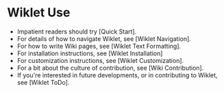# Wiklet Use

* Impatient readers should try [Quick Start].
* For details of how to navigate Wiklet, see [Wiklet Navigation].
* For how to write Wiki pages, see [Wiklet Text Formatting].
* For installation instructions, see [Wiklet Installation]
* For customization instructions, see [Wiklet Customization].
* For a bit about the culture of contribution, see [Wiki Contribution].
* If you're interested in future developments, or in contributing to Wiklet, see [Wiklet ToDo].
